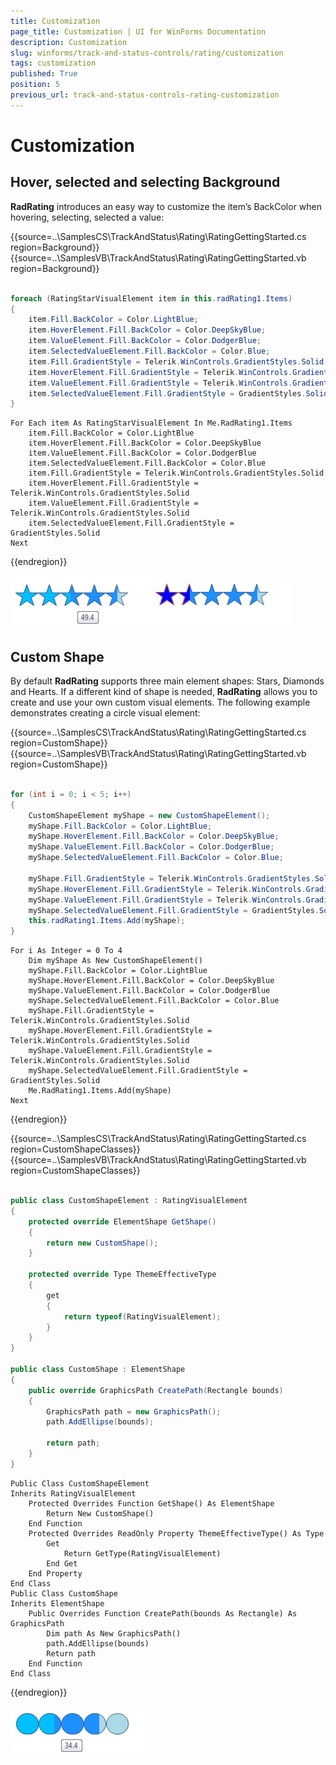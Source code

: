 ```yaml
---
title: Customization
page_title: Customization | UI for WinForms Documentation
description: Customization
slug: winforms/track-and-status-controls/rating/customization
tags: customization
published: True
position: 5
previous_url: track-and-status-controls-rating-customization
---
```


# Customization

## Hover, selected and selecting Background

__RadRating__ introduces an easy way to customize the item’s BackColor when hovering, selecting, selected a value:

{{source=..\SamplesCS\TrackAndStatus\Rating\RatingGettingStarted.cs region=Background}} 
{{source=..\SamplesVB\TrackAndStatus\Rating\RatingGettingStarted.vb region=Background}} 

````C#
            
foreach (RatingStarVisualElement item in this.radRating1.Items)
{
    item.Fill.BackColor = Color.LightBlue;
    item.HoverElement.Fill.BackColor = Color.DeepSkyBlue;
    item.ValueElement.Fill.BackColor = Color.DodgerBlue;
    item.SelectedValueElement.Fill.BackColor = Color.Blue;
    item.Fill.GradientStyle = Telerik.WinControls.GradientStyles.Solid;
    item.HoverElement.Fill.GradientStyle = Telerik.WinControls.GradientStyles.Solid;
    item.ValueElement.Fill.GradientStyle = Telerik.WinControls.GradientStyles.Solid;
    item.SelectedValueElement.Fill.GradientStyle = GradientStyles.Solid;
}

````
````VB.NET
For Each item As RatingStarVisualElement In Me.RadRating1.Items
    item.Fill.BackColor = Color.LightBlue
    item.HoverElement.Fill.BackColor = Color.DeepSkyBlue
    item.ValueElement.Fill.BackColor = Color.DodgerBlue
    item.SelectedValueElement.Fill.BackColor = Color.Blue
    item.Fill.GradientStyle = Telerik.WinControls.GradientStyles.Solid
    item.HoverElement.Fill.GradientStyle = Telerik.WinControls.GradientStyles.Solid
    item.ValueElement.Fill.GradientStyle = Telerik.WinControls.GradientStyles.Solid
    item.SelectedValueElement.Fill.GradientStyle = GradientStyles.Solid
Next

````

{{endregion}} 

![rating-customization 001](images/rating-customization001.png)![rating-customization 002](images/rating-customization002.png)

## Custom Shape

By default __RadRating__ supports three main element shapes: Stars, Diamonds and Hearts. If a different kind of shape is needed, __RadRating__ allows you to create and use your own custom visual elements. The following example demonstrates creating a circle visual element:

{{source=..\SamplesCS\TrackAndStatus\Rating\RatingGettingStarted.cs region=CustomShape}} 
{{source=..\SamplesVB\TrackAndStatus\Rating\RatingGettingStarted.vb region=CustomShape}} 

````C#
            
for (int i = 0; i < 5; i++)
{
    CustomShapeElement myShape = new CustomShapeElement();
    myShape.Fill.BackColor = Color.LightBlue;
    myShape.HoverElement.Fill.BackColor = Color.DeepSkyBlue;
    myShape.ValueElement.Fill.BackColor = Color.DodgerBlue;
    myShape.SelectedValueElement.Fill.BackColor = Color.Blue;  
    
    myShape.Fill.GradientStyle = Telerik.WinControls.GradientStyles.Solid;
    myShape.HoverElement.Fill.GradientStyle = Telerik.WinControls.GradientStyles.Solid;
    myShape.ValueElement.Fill.GradientStyle = Telerik.WinControls.GradientStyles.Solid;
    myShape.SelectedValueElement.Fill.GradientStyle = GradientStyles.Solid;
    this.radRating1.Items.Add(myShape);
}

````
````VB.NET
For i As Integer = 0 To 4
    Dim myShape As New CustomShapeElement()
    myShape.Fill.BackColor = Color.LightBlue
    myShape.HoverElement.Fill.BackColor = Color.DeepSkyBlue
    myShape.ValueElement.Fill.BackColor = Color.DodgerBlue
    myShape.SelectedValueElement.Fill.BackColor = Color.Blue
    myShape.Fill.GradientStyle = Telerik.WinControls.GradientStyles.Solid
    myShape.HoverElement.Fill.GradientStyle = Telerik.WinControls.GradientStyles.Solid
    myShape.ValueElement.Fill.GradientStyle = Telerik.WinControls.GradientStyles.Solid
    myShape.SelectedValueElement.Fill.GradientStyle = GradientStyles.Solid
    Me.RadRating1.Items.Add(myShape)
Next

````

{{endregion}}

{{source=..\SamplesCS\TrackAndStatus\Rating\RatingGettingStarted.cs region=CustomShapeClasses}} 
{{source=..\SamplesVB\TrackAndStatus\Rating\RatingGettingStarted.vb region=CustomShapeClasses}} 

````C#
    
public class CustomShapeElement : RatingVisualElement
{
    protected override ElementShape GetShape()
    {
        return new CustomShape();
    }
        
    protected override Type ThemeEffectiveType
    {
        get
        {
            return typeof(RatingVisualElement);
        }
    }
}
    
public class CustomShape : ElementShape
{
    public override GraphicsPath CreatePath(Rectangle bounds)
    {
        GraphicsPath path = new GraphicsPath();
        path.AddEllipse(bounds);
    
        return path;
    }
}

````
````VB.NET
Public Class CustomShapeElement
Inherits RatingVisualElement
    Protected Overrides Function GetShape() As ElementShape
        Return New CustomShape()
    End Function
    Protected Overrides ReadOnly Property ThemeEffectiveType() As Type
        Get
            Return GetType(RatingVisualElement)
        End Get
    End Property
End Class
Public Class CustomShape
Inherits ElementShape
    Public Overrides Function CreatePath(bounds As Rectangle) As GraphicsPath
        Dim path As New GraphicsPath()
        path.AddEllipse(bounds)
        Return path
    End Function
End Class

````

{{endregion}} 

![rating-customization 003](images/rating-customization003.png)
